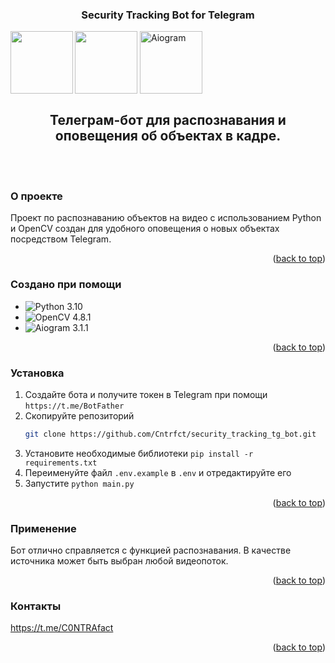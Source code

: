 <a name="readme-top"></a>
<h3 align="center">Security Tracking Bot for Telegram</h3>

<img src="https://www.python.org/static/community_logos/python-powered-w.svg" align="left" height="100"></img>    <img src="https://opencv1.b-cdn.net/wp-content/uploads/2020/07/OpenCV_logo_no_text-1.svg" align="center" height="100"></img> <img src="https://docs.aiogram.dev/en/dev-3.x/_static/logo.png" align="center" alt="Aiogram" height="100"></img>   

<h2 align="center"> Телеграм-бот для распознавания и оповещения об объектах в кадре.</h2><br><br>



### О проекте
Проект по распознаванию объектов на видео с использованием Python и OpenCV создан для удобного оповещения о новых объектах посредством Telegram. 

<p align="right">(<a href="#readme-top">back to top</a>)</p>
  


### Создано при помощи 



* ![Python 3.10](https://img.shields.io/badge/python-3.10-blue.svg)
* ![OpenCV 4.8.1](https://img.shields.io/badge/opencv--python-4.8.1-python.svg)
* ![Aiogram 3.1.1](https://img.shields.io/badge/aiogram-3.1.1-python)

<p align="right">(<a href="#readme-top">back to top</a>)</p>



### Установка

1. Создайте бота и получите токен в Telegram при помощи ` https://t.me/BotFather `
2. Скопируйте репозиторий
   ```sh
   git clone https://github.com/Cntrfct/security_tracking_tg_bot.git
   ``` 
3. Установите необходимые библиотеки `pip install -r requirements.txt`
4. Переименуйте файл `.env.example` в `.env` и отредактируйте его
5. Запустите `python main.py`

<p align="right">(<a href="#readme-top">back to top</a>)</p>



### Применение
Бот отлично справляется с функцией распознавания. В качестве источника может быть выбран любой видеопоток.

<p align="right">(<a href="#readme-top">back to top</a>)</p>



### Контакты
https://t.me/C0NTRAfact

<p align="right">(<a href="#readme-top">back to top</a>)</p>

